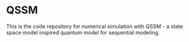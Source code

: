 # QSSM
This is the code repository for numerical simulation with QSSM - a state space model inspired quantum model for sequential modeling. 
